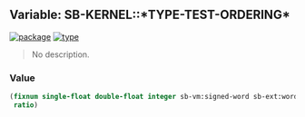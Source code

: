 ## Variable: SB-KERNEL::\*TYPE-TEST-ORDERING\*
[![package](https://img.shields.io/badge/Package-SB--KERNEL-5f9ea0.svg?style=social&colorA=999999)](../) [![type](https://img.shields.io/badge/Type-Variable-5f9ea0.svg?style=social&colorA=999999)](../#variable) 

> No description.

### Value
```cl
(fixnum single-float double-float integer sb-vm:signed-word sb-ext:word bignum complex
 ratio)
```
